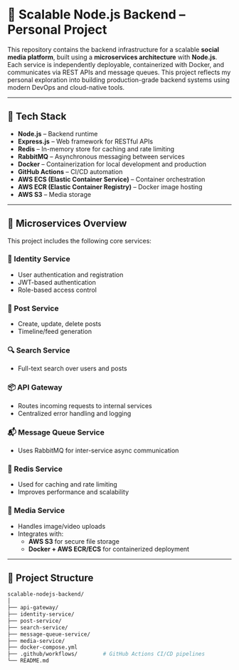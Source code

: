 # 🚀 Scalable Node.js Backend – Personal Project

This repository contains the backend infrastructure for a scalable **social media platform**, built using a **microservices architecture** with **Node.js**. Each service is independently deployable, containerized with Docker, and communicates via REST APIs and message queues. This project reflects my personal exploration into building production-grade backend systems using modern DevOps and cloud-native tools.

---

## 🧰 Tech Stack

- **Node.js** – Backend runtime
- **Express.js** – Web framework for RESTful APIs
- **Redis** – In-memory store for caching and rate limiting
- **RabbitMQ** – Asynchronous messaging between services
- **Docker** – Containerization for local development and production
- **GitHub Actions** – CI/CD automation
- **AWS ECS (Elastic Container Service)** – Container orchestration
- **AWS ECR (Elastic Container Registry)** – Docker image hosting
- **AWS S3** – Media storage

---

## 🧱 Microservices Overview

This project includes the following core services:

### 🔐 Identity Service
- User authentication and registration
- JWT-based authentication
- Role-based access control

### 📝 Post Service
- Create, update, delete posts
- Timeline/feed generation

### 🔍 Search Service
- Full-text search over users and posts

### 📦 API Gateway
- Routes incoming requests to internal services
- Centralized error handling and logging

### 📬 Message Queue Service
- Uses RabbitMQ for inter-service async communication

### 🧠 Redis Service
- Used for caching and rate limiting
- Improves performance and scalability

### 📸 Media Service
- Handles image/video uploads
- Integrates with:
  - **AWS S3** for secure file storage
  - **Docker + AWS ECR/ECS** for containerized deployment

---

## 📁 Project Structure

```bash
scalable-nodejs-backend/
│
├── api-gateway/
├── identity-service/
├── post-service/
├── search-service/
├── message-queue-service/
├── media-service/
├── docker-compose.yml
├── .github/workflows/        # GitHub Actions CI/CD pipelines
└── README.md
